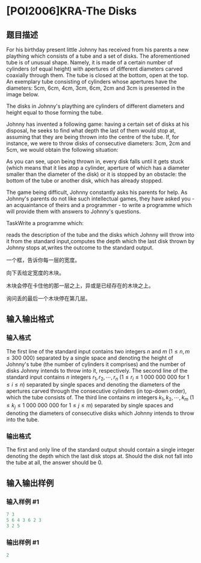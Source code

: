 # [POI2006]KRA-The Disks

## 题目描述

For his birthday present little Johnny has received from his parents a new plaything which consists of a tube and a set of disks. The aforementioned tube is of unusual shape. Namely, it is made of a certain number of cylinders (of equal height) with apertures of different diameters carved coaxially through them. The tube is closed at the bottom, open at the top. An exemplary tube consisting of cylinders whose apertures have the diameters: 5cm, 6cm, 4cm, 3cm, 6cm, 2cm and 3cm is presented in the image below.

The disks in Johnny's plaything are cylinders of different diameters and height equal to those forming the tube.

Johnny has invented a following game: having a certain set of disks at his disposal, he seeks to find what depth the last of them would stop at, assuming that they are being thrown into the centre of the tube. If, for instance, we were to throw disks of consecutive diameters: 3cm, 2cm and 5cm, we would obtain the following situation:

As you can see, upon being thrown in, every disk falls until it gets stuck (which means that it lies atop a cylinder, aperture of which has a diameter smaller than the diameter of the disk) or it is stopped by an obstacle: the bottom of the tube or another disk, which has already stopped.

The game being difficult, Johnny constantly asks his parents for help. As Johnny's parents do not like such intellectual games, they have asked you - an acquaintance of theirs and a programmer - to write a programme which will provide them with answers to Johnny's questions.

TaskWrite a programme which:

reads the description of the tube and the disks which Johnny will throw into it from the standard input,computes the depth which the last disk thrown by Johnny stops at,writes the outcome to the standard output.

一个框，告诉你每一层的宽度。

向下丢给定宽度的木块。

木块会停在卡住他的那一层之上，异或是已经存在的木块之上。

询问丢的最后一个木块停在第几层。

## 输入输出格式

### 输入格式

The first line of the standard input contains two integers $n$ and $m$ ($1\le n,m\le 300\ 000$) separated by a single space and denoting the height of Johnny's tube (the number of cylinders it comprises) and the number of disks Johnny intends to throw into it, respectively. The second line of the standard input contains $n$ integers $r_1,r_2,\cdots,r_n$ ($1\le r_i\le 1\ 000\ 000\ 000$ for $1\le i\le n$) separated by single spaces and denoting the diameters of the apertures carved through the consecutive cylinders (in top-down order), which the tube consists of. The third line contains $m$ integers $k_1,k_2,\cdots,k_m$ ($1\le k_j\le 1\ 000\ 000\ 000$ for $1\le j\le m$) separated by single spaces and denoting the diameters of consecutive disks which Johnny intends to throw into the tube.

### 输出格式

The first and only line of the standard output should contain a single integer denoting the depth which the last disk stops at. Should the disk not fall into the tube at all, the answer should be $0$.

## 输入输出样例

### 输入样例 #1

```cpp
7 3
5 6 4 3 6 2 3
3 2 5
```


### 输出样例 #1

```cpp
2
```


